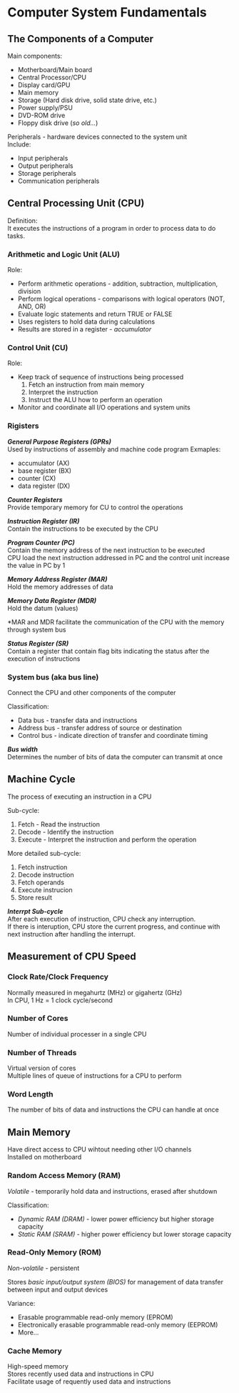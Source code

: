 # Computer System Fundamentals

## The Components of a Computer
Main components:
- Motherboard/Main board
- Central Processor/CPU
- Display card/GPU
- Main memory
- Storage (Hard disk drive, solid state drive, etc.)
- Power supply/PSU
- DVD-ROM drive
- Floppy disk drive (_so old..._)

Peripherals - hardware devices connected to the system unit  
Include:  
- Input peripherals
- Output peripherals
- Storage peripherals
- Communication peripherals

## Central Processing Unit (CPU)
Definition:  
It executes the instructions of a program in order to process data to do tasks.  

### Arithmetic and Logic Unit (ALU)
Role:  
- Perform arithmetic operations - addition, subtraction, multiplication, division  
- Perform logical operations - comparisons with logical operators (NOT, AND, OR)
- Evaluate logic statements and return TRUE or FALSE
- Uses registers to hold data during calculations
- Results are stored in a register - _accumulator_

### Control Unit (CU)
Role:
- Keep track of sequence of instructions being processed
    1. Fetch an instruction from main memory
    2. Interpret the instruction
    3. Instruct the ALU how to perform an operation
- Monitor and coordinate all I/O operations and system units

### Rigisters

**_General Purpose Registers (GPRs)_**    
Used by instructions of assembly and machine code program
Exmaples:
- accumulator (AX)
- base register (BX)
- counter (CX)
- data register (DX)

**_Counter Registers_**  
Provide temporary memory for CU to control the operations  

**_Instruction Register (IR)_**  
Contain the instructions to be executed by the CPU

**_Program Counter (PC)_**  
Contain the memory address of the next instruction to be executed  
CPU load the next instruction addressed in PC and the control unit increase the value in PC by 1

**_Memory Address Register (MAR)_**  
Hold the memory addresses of data

**_Memory Data Register (MDR)_**  
Hold the datum (values)

*MAR and MDR facilitate the communication of the CPU with the memory through system bus

**_Status Register (SR)_**  
Contain a register that contain flag bits indicating the status after the execution of instructions

### System bus (aka bus line)
Connect the CPU and other components of the computer

Classification:
- Data bus - transfer data and instructions
- Address bus - transfer address of source or destination
- Control bus - indicate direction of transfer and coordinate timing

**_Bus width_**  
Determines the number of bits of data the computer can transmit at once

## Machine Cycle
The process of executing an instruction in a CPU

Sub-cycle:
1. Fetch - Read the instruction
2. Decode - Identify the instruction
3. Execute - Interpret the instruction and perform the operation

More detailed sub-cycle:
1. Fetch instruction
2. Decode instruction
3. Fetch operands
4. Execute instrucion
5. Store result

**_Interrpt Sub-cycle_**  
After each execution of instruction, CPU check any interruption.  
If there is interuption, CPU store the current progress, and continue with next instruction after handling the interrupt.

## Measurement of CPU Speed
### Clock Rate/Clock Frequency
Normally measured in megahurtz (MHz) or gigahertz (GHz)  
In CPU, 1 Hz = 1 clock cycle/second

### Number of Cores
Number of individual processer in a single CPU

### Number of Threads
Virtual version of cores  
Multiple lines of queue of instructions for a CPU to perform

### Word Length
The number of bits of data and instructions the CPU can handle at once

## Main Memory
Have direct access to CPU wihtout needing other I/O channels  
Installed on motherboard  

### Random Access Memory (RAM)
_Volatile_ - temporarily hold data and instructions, erased after shutdown

Classification:  
- _Dynamic RAM (DRAM)_ - lower power efficiency but higher storage capacity  
- _Static RAM (SRAM)_ - higher power efficiency but lower storage capacity

### Read-Only Memory (ROM)
_Non-volatile_ - persistent

Stores _basic input/output system (BIOS)_ for management of data transfer between input and output devices

Variance:
- Erasable programmable read-only memory (EPROM)
- Electronically erasable programmable read-only memory (EEPROM)
- More...

### Cache Memory
High-speed memory  
Stores recently used data and instructions in CPU  
Facilitate usage of requently used data and instructions  